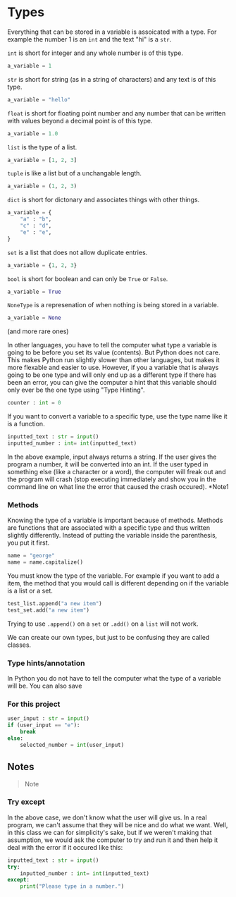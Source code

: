 # Types

Everything that can be stored in a variable is assoicated with a type. For example the number 1 is an `int` and the text "hi" is a `str`.

`int` is short for integer and any whole number is of this type.
```python
a_variable = 1
```
`str` is short for string (as in a string of characters) and any text is of this type.
```python
a_variable = "hello"
```
`float` is short for floating point number and any number that can be written with values beyond a decimal point is of this type.
```python
a_variable = 1.0
```
`list` is the type of a list.
```python
a_variable = [1, 2, 3]
```
`tuple` is like a list but of a unchangable length.
```python
a_variable = (1, 2, 3)
```
`dict` is short for dictonary and associates things with other things.
```python
a_variable = {
    "a" : "b",
    "c" : "d",
    "e" : "e",
}
```
`set` is a list that does not allow duplicate entries.
```python
a_variable = {1, 2, 3}
```
`bool` is short for boolean and can only be `True` or `False`.
```python
a_variable = True
```
`NoneType` is a represenation of when nothing is being stored in a variable.
```python
a_variable = None
```
(and more rare ones)

In other languages, you have to tell the computer what type a variable is going to be before you set its value (contents). But Python does not care. This makes Python run slightly slower than other languages, but makes it more flexable and easier to use. However, if you a variable that is always going to be one type and will only end up as a different type if there has been an error, you can give the computer a hint that this variable should only ever be the one type using "Type Hinting".

```python
counter : int = 0
```

If you want to convert a variable to a specific type, use the type name like it is a function.

```python
inputted_text : str = input()
inputted_number : int= int(inputted_text)
```

In the above example, input always returns a string. If the user gives the program a number, it will be converted into an int. If the user typed in something else (like a character or a word), the computer will freak out and the program will crash (stop executing immediately and show you in the command line on what line the error that caused the crash occured). *Note1

### Methods

Knowing the type of a variable is important because of methods. Methods are functions that are associated with a specific type and thus written slightly differently. Instead of putting the variable inside the parenthesis, you put it first.

```python
name = "george"
name = name.capitalize()
```

You must know the type of the variable. For example if you want to add a item, the method that you would call is different depending on if the variable is a list or a set.

```python
test_list.append("a new item")
test_set.add("a new item")
```

Trying to use `.append()` on a `set` or `.add()` on a `list` will not work.



We can create our own types, but just to be confusing they are called classes.

### Type hints/annotation
In Python you do not have to tell the computer what the type of a variable will be. You can also save 

### For this project

```python
user_input : str = input()
if (user_input == "e"):
    break
else:
    selected_number = int(user_input)
```


## Notes

> Note

### Try except

In the above case, we don't know what the user will give us. In a real program, we can't assume that they will be nice and do what we want. Well, in this class we can for simplicity's sake, but if we weren't making that assumption, we would ask the computer to try and run it and then help it deal with the error if it occured like this:

```python
inputted_text : str = input()
try:
    inputted_number : int= int(inputted_text)
except:
    print("Please type in a number.")
```
